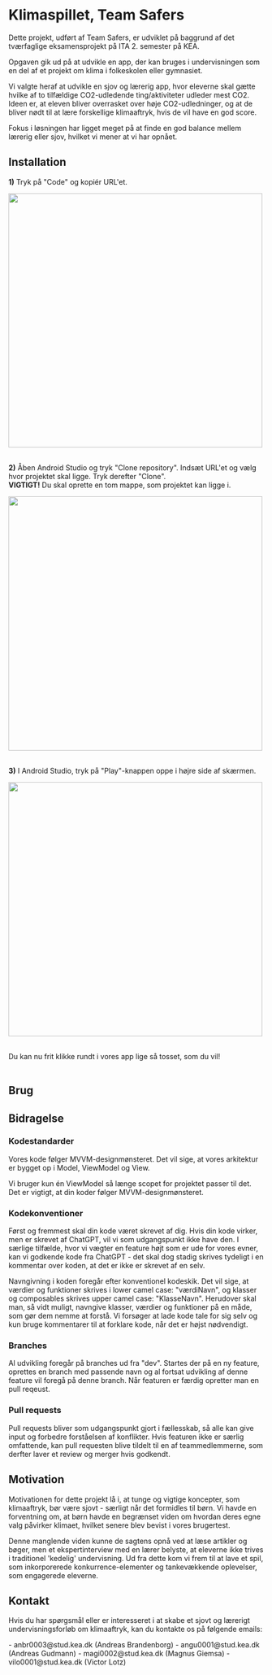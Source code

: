 # Klimaspillet, Team Safers
<p>Dette projekt, udført af Team Safers, er udviklet på baggrund af det tværfaglige eksamensprojekt på ITA 2. semester på KEA.</p>
<p>Opgaven gik ud på at udvikle en app, der kan bruges i undervisningen som en del af et projekt om klima i folkeskolen eller gymnasiet.</p>
<p>Vi valgte heraf at udvikle en sjov og lærerig app, hvor eleverne skal gætte hvilke af to tilfældige CO2-udledende ting/aktiviteter
udleder mest CO2. Ideen er, at eleven bliver overrasket over høje CO2-udledninger, og at de bliver nødt til at lære forskellige klimaaftryk, hvis de vil have en god score. </p>
<p>Fokus i løsningen har ligget meget på at finde en god balance mellem lærerig eller sjov, hvilket vi mener at vi har opnået.</p>

## Installation
**1)** Tryk på "Code" og kopiér URL'et.

<img src="https://github.com/user-attachments/assets/8edd8070-6de4-4d35-8365-04e33c53752a" width="500px">
<br><br>

**2)** Åben Android Studio og tryk "Clone repository". Indsæt URL'et og vælg hvor projektet skal ligge. Tryk derefter "Clone". <br>
**VIGTIGT!** Du skal oprette en tom mappe, som projektet kan ligge i.<br>

<img src="https://github.com/user-attachments/assets/4abdd252-5c0d-4730-a737-1acc493d0a92" width="500px">
<br><br>

**3)** I Android Studio, tryk på "Play"-knappen oppe i højre side af skærmen.

<img src="https://github.com/user-attachments/assets/f9641f29-2f6e-4be8-903e-b89d3cc7701e" width="500px">
<br><br>

Du kan nu frit klikke rundt i vores app lige så tosset, som du vil!
<br><br>


## Brug


## Bidragelse
### Kodestandarder
<p>Vores kode følger MVVM-designmønsteret. Det vil sige, at vores arkitektur er bygget op i Model, ViewModel og View.</p>
<p>Vi bruger kun én ViewModel så længe scopet for projektet passer til det. Det er vigtigt, at din koder følger MVVM-designmønsteret.</p>

### Kodekonventioner
<p>Først og fremmest skal din kode været skrevet af dig. Hvis din kode virker, men er skrevet af ChatGPT, vil vi som udgangspunkt ikke have den. I særlige tilfælde, hvor vi vægter en feature højt som er ude for vores
evner, kan vi godkende kode fra ChatGPT - det skal dog stadig skrives tydeligt i en kommentar over koden, at det er ikke er skrevet af en selv.</p>

<p>Navngivning i koden foregår efter konventionel kodeskik. Det vil sige, at værdier og funktioner skrives i lower camel case: "værdiNavn", og klasser og composables skrives upper camel case: "KlasseNavn".
Herudover skal man, så vidt muligt, navngive klasser, værdier og funktioner på en måde, som gør dem nemme at forstå. Vi forsøger at lade kode tale for sig selv og kun bruge kommentarer til at forklare kode, når det er højst nødvendigt.</p>

### Branches
<p>Al udvikling foregår på branches ud fra "dev". Startes der på en ny feature, oprettes en branch med passende navn og al fortsat udvikling af denne feature vil foregå på denne branch. Når featuren er færdig opretter man en pull reqeust.</p>

### Pull requests
<p>Pull requests bliver som udgangspunkt gjort i fællesskab, så alle kan give input og forbedre forståelsen af konflikter. Hvis featuren ikke er særlig omfattende, kan pull requesten blive tildelt til en af teammedlemmerne, som derfter laver et review
og merger hvis godkendt.</p>

## Motivation
<p>Motivationen for dette projekt lå i, at tunge og vigtige koncepter, som klimaaftryk, bør være sjovt - særligt når det formidles til børn. Vi havde en forventning om, at børn havde en begrænset viden om hvordan deres egne valg påvirker
klimaet, hvilket senere blev bevist i vores brugertest. </p>
<p>Denne manglende viden kunne de sagtens opnå ved at læse artikler og bøger, men et ekspertinterview med en lærer belyste, at eleverne ikke trives i traditionel 'kedelig' undervisning.
Ud fra dette kom vi frem til at lave et spil, som inkorporerede konkurrence-elementer og tankevækkende oplevelser, som engagerede eleverne.</p>

## Kontakt
<p>Hvis du har spørgsmål eller er interesseret i at skabe et sjovt og lærerigt undervisningsforløb om klimaaftryk, kan du kontakte os på følgende emails:</p>
- anbr0003@stud.kea.dk (Andreas Brandenborg)
- angu0001@stud.kea.dk (Andreas Gudmann)
- magi0002@stud.kea.dk (Magnus Giemsa)
- vilo0001@stud.kea.dk (Victor Lotz)
